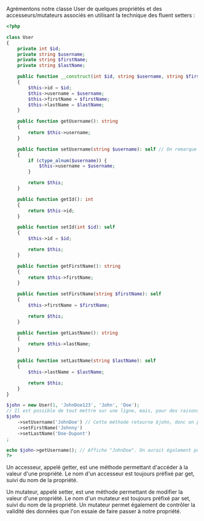 Agrémentons notre classe User de quelques propriétés et des accesseurs/mutateurs associés en utilisant la technique des fluent setters :
```php
<?php

class User
{
    private int $id;
    private string $username;
    private string $firstName;
    private string $lastName;

    public function __construct(int $id, string $username, string $firstName, string $lastName)
    {
        $this->id = $id;
        $this->username = $username;
        $this->firstName = $firstName;
        $this->lastName = $lastName;
    }

    public function getUsername(): string
    {
        return $this->username;
    }

    public function setUsername(string $username): self // On remarque l'utilisation de self pour définir le type de retour
    {
        if (ctype_alnum($username)) {
            $this->username = $username;
        }

        return $this;
    }

    public function getId(): int
    {
        return $this->id;
    }

    public function setId(int $id): self
    {
        $this->id = $id;

        return $this;
    }

    public function getFirstName(): string
    {
        return $this->firstName;
    }

    public function setFirstName(string $firstName): self
    {
        $this->firstName = $firstName;

        return $this;
    }

    public function getLastName(): string
    {
        return $this->lastName;
    }

    public function setLastName(string $lastName): self
    {
        $this->lastName = $lastName;

        return $this;
    }
}

$john = new User(1, 'JohnDoe123', 'John', 'Doe');
// Il est possible de tout mettre sur une ligne, mais, pour des raisons de lisibilité, il est préférable d'utiliser un setter par ligne
$john
    ->setUsername('JohnDoe') // Cette méthode retourne $john, donc on peut enchainer les appels
    ->setFirstName('Johnny')
    ->setLastName('Doe-Dupont')
;

echo $john->getUsername(); // Affiche "JohnDoe". On aurait également pu rajouter cet appel aux précédents, mais cela pourrait nuire à la clarté du code.
?>
```

Un accesseur, appelé getter, est une méthode permettant d'accéder à la valeur d'une propriété. 
Le nom d'un accesseur est toujours préfixé par get, suivi du nom de la propriété.

Un mutateur, appelé setter, est une méthode permettant de modifier la valeur d'une propriété. 
Le nom d'un mutateur est toujours préfixé par set, suivi du nom de la propriété. 
Un mutateur permet également de contrôler la validité des données que l'on essaie de faire passer à notre propriété.

